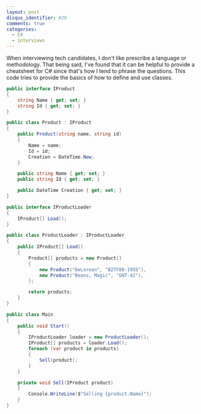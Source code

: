```yaml
---
layout: post
disqus_identifier: #29
comments: true
categories: 
  - C#
  - interviews
---
```


When interviewing tech candidates, I don't like prescribe a language or
methodology.  That being said, I've found that it can be helpful to provide a
cheatsheet for C# since that's how I tend to phrase the questions.  This code
tries to provide the basics of how to define and use classes.  


```csharp
public interface IProduct
{
    string Name { get; set; }
    string Id { get; set; }
}

public class Product : IProduct
{
    public Product(string name, string id)
    {
        Name = name;
        Id = id;
        Creation = DateTime.Now;
    }

    public string Name { get; set; }
    public string Id { get; set; }

    public DateTime Creation { get; set; }
}

public interface IProductLoader
{
    IProduct[] Load();
}

public class ProductLoader : IProductLoader
{
    public IProduct[] Load()
    {
        Product[] products = new Product[]
        {
            new Product("DeLorean", "B2TF88-1955"),
            new Product("Beans, Magic", "GNT-42"),
        };

        return products;
    }
}

public class Main
{
    public void Start()
    {
        IProductLoader loader = new ProductLoader();
        IProduct[] products = loader.Load();
        foreach (var product in products)
        {
            Sell(product);
        }
    }

    private void Sell(IProduct product)
    {
        Console.WriteLine($"Selling {product.Name}");
    }
}
```

